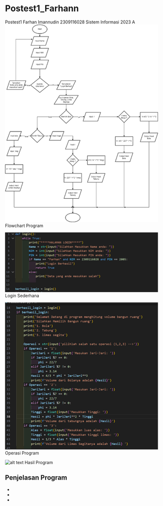 # Postest1_Farhann
Postest1 Farhan Imannudin 2309116028 Sistem Informasi 2023 A
![alt text](https://github.com/CynranF/Postest1_Farhann/blob/main/Flowchart%20posttest%201.jpg?raw=true)
Flowchart Program

![alt text](https://github.com/CynranF/Postest1_Farhann/blob/main/login%20post%20test%201%20.png?raw=true)
Login Sederhana

![alt text](https://github.com/CynranF/Postest1_Farhann/blob/main/operasi%20post%20test%201.png?raw=true)
Operasi Program

![alt text](?raw=true)
Hasil Program

## Penjelasan Program
-
-
-
